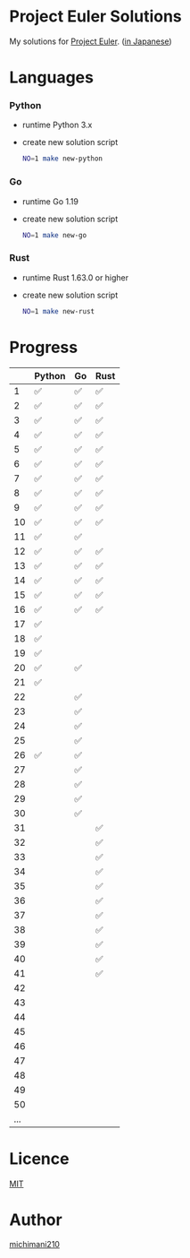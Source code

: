 Project Euler Solutions
===

My solutions for [Project Euler](https://projecteuler.net/). ([in Japanese](http://odz.sakura.ne.jp/projecteuler/))

# Languages

### Python

- runtime Python 3.x
- create new solution script

  ```bash
  NO=1 make new-python
  ```

### Go

- runtime Go 1.19
- create new solution script

  ```bash
  NO=1 make new-go
  ```
  
### Rust

- runtime Rust 1.63.0 or higher
- create new solution script

  ```bash
  NO=1 make new-rust
  ```

# Progress

|  | Python | Go | Rust |
| --- | --- | --- | --- |
| 1 | ✅ | ✅ | ✅ |
| 2 | ✅ | ✅ | ✅ |
| 3 | ✅ | ✅ | ✅ |
| 4 | ✅ | ✅ | ✅ |
| 5 | ✅ | ✅ | ✅ |
| 6 | ✅ | ✅ | ✅ |
| 7 | ✅ | ✅ | ✅ |
| 8 | ✅ | ✅ | ✅ |
| 9 | ✅ | ✅ | ✅ |
| 10 | ✅ | ✅ | ✅ |
| 11 | ✅ | ✅ |  |
| 12 | ✅ | ✅ | ✅ |
| 13 | ✅ | ✅ | ✅ |
| 14 | ✅ | ✅ | ✅ |
| 15 | ✅ | ✅ | ✅ |
| 16 | ✅ | ✅ | ✅ |
| 17 | ✅ |  |  |
| 18 | ✅ |  |  |
| 19 | ✅ |  |  |
| 20 | ✅ | ✅ |  |
| 21 | ✅ |  |  |
| 22 |  | ✅ |  |
| 23 |  | ✅ |  |
| 24 |  | ✅ |  |
| 25 |  | ✅ |  |
| 26 | ✅ | ✅ |  |
| 27 |  | ✅ |  |
| 28 |  | ✅ |  |
| 29 |  | ✅ |  |
| 30 |  | ✅ |  |
| 31 |  |  | ✅ |
| 32 |  |  | ✅ |
| 33 |  |  | ✅ |
| 34 |  |  | ✅ |
| 35 |  |  | ✅ |
| 36 |  |  | ✅ |
| 37 |  |  | ✅ |
| 38 |  |  | ✅ |
| 39 |  |  | ✅ |
| 40 |  |  | ✅ |
| 41 |  |  | ✅ |
| 42 |  |  |  |
| 43 |  |  |  |
| 44 |  |  |  |
| 45 |  |  |  |
| 46 |  |  |  |
| 47 |  |  |  |
| 48 |  |  |  |
| 49 |  |  |  |
| 50 |  |  |  |
| ... |  |  |  |

# Licence

[MIT](https://github.com/michimani/Project-Euler-Solutions/blob/main/LICENSE)

# Author

[michimani210](https://twitter.com/michimani210)